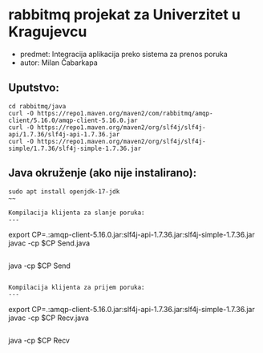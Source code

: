 # rabbitmq projekat za Univerzitet u Kragujevcu
- predmet: Integracija aplikacija preko sistema za prenos poruka
- autor: Milan Čabarkapa

Uputstvo:
---

~~~
cd rabbitmq/java
curl -O https://repo1.maven.org/maven2/com/rabbitmq/amqp-client/5.16.0/amqp-client-5.16.0.jar
curl -O https://repo1.maven.org/maven2/org/slf4j/slf4j-api/1.7.36/slf4j-api-1.7.36.jar
curl -O https://repo1.maven.org/maven2/org/slf4j/slf4j-simple/1.7.36/slf4j-simple-1.7.36.jar
~~~

Java okruženje (ako nije instalirano):
---
~~~
sudo apt install openjdk-17-jdk
~~

Kompilacija klijenta za slanje poruka:
---
~~~
export CP=.:amqp-client-5.16.0.jar:slf4j-api-1.7.36.jar:slf4j-simple-1.7.36.jar
javac -cp $CP Send.java
~~~
~~~
java -cp $CP Send
~~~

Kompilacija klijenta za prijem poruka:
---
~~~
export CP=.:amqp-client-5.16.0.jar:slf4j-api-1.7.36.jar:slf4j-simple-1.7.36.jar
javac -cp $CP Recv.java
~~~

~~~
java -cp $CP Recv
~~~